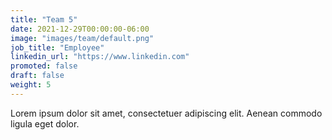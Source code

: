 ```yaml
---
title: "Team 5"
date: 2021-12-29T00:00:00-06:00
image: "images/team/default.png"
job_title: "Employee"
linkedin_url: "https://www.linkedin.com"
promoted: false
draft: false
weight: 5
---
```


Lorem ipsum dolor sit amet, consectetuer adipiscing elit. Aenean commodo ligula eget dolor.

